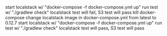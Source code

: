 start localstack w/ "docker-compose -f docker-compose.yml up"
run test w/ "./gradlew check"
localstack test will fail, S3 test will pass
kill docker-compose
change localstack image in docker-compose.yml from latest to 0.12.7
start localstack w/ "docker-compose -f docker-compose.yml up"
run test w/ "./gradlew check"
localstack test will pass, S3 test will pass
